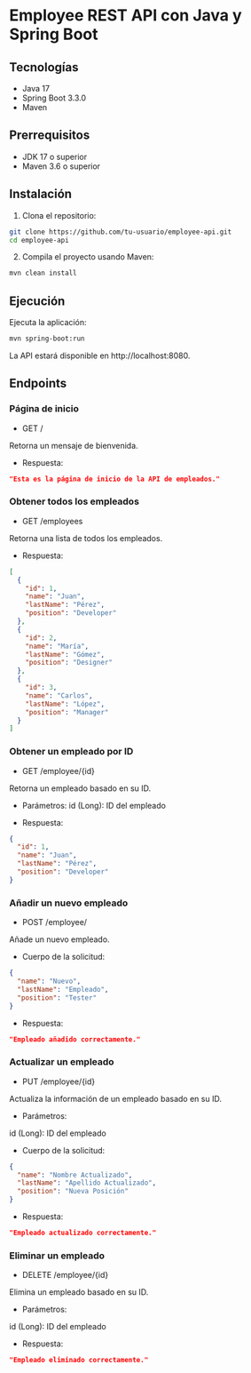 # Employee REST API con Java y Spring Boot



## Tecnologías

- Java 17
- Spring Boot 3.3.0
- Maven

## Prerrequisitos

- JDK 17 o superior
- Maven 3.6 o superior

## Instalación

1. Clona el repositorio:

```bash
git clone https://github.com/tu-usuario/employee-api.git
cd employee-api
```

2. Compila el proyecto usando Maven:

```bash
mvn clean install
```

## Ejecución

Ejecuta la aplicación:

```bash
mvn spring-boot:run
```

La API estará disponible en http://localhost:8080.

## Endpoints

### Página de inicio

- GET /

Retorna un mensaje de bienvenida.

- Respuesta:

```json
"Esta es la página de inicio de la API de empleados."
```

### Obtener todos los empleados

- GET /employees

Retorna una lista de todos los empleados.

- Respuesta:

```json
[
  {
    "id": 1,
    "name": "Juan",
    "lastName": "Pérez",
    "position": "Developer"
  },
  {
    "id": 2,
    "name": "María",
    "lastName": "Gómez",
    "position": "Designer"
  },
  {
    "id": 3,
    "name": "Carlos",
    "lastName": "López",
    "position": "Manager"
  }
]
```

### Obtener un empleado por ID

- GET /employee/{id}

Retorna un empleado basado en su ID.

- Parámetros:
    id (Long): ID del empleado

- Respuesta:

```json
{
  "id": 1,
  "name": "Juan",
  "lastName": "Pérez",
  "position": "Developer"
}
```

### Añadir un nuevo empleado

- POST /employee/

Añade un nuevo empleado.

- Cuerpo de la solicitud:

```json
{
  "name": "Nuevo",
  "lastName": "Empleado",
  "position": "Tester"
}
```

- Respuesta:

```json
"Empleado añadido correctamente."
```
### Actualizar un empleado
- PUT /employee/{id}

Actualiza la información de un empleado basado en su ID.

- Parámetros:

id (Long): ID del empleado
- Cuerpo de la solicitud:

```json
{
  "name": "Nombre Actualizado",
  "lastName": "Apellido Actualizado",
  "position": "Nueva Posición"
}
```
- Respuesta:

```json
"Empleado actualizado correctamente."
```

### Eliminar un empleado
- DELETE /employee/{id}

Elimina un empleado basado en su ID.

- Parámetros:

id (Long): ID del empleado
- Respuesta:

```json
"Empleado eliminado correctamente."
```


